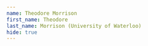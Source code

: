 ```yaml
--- 
name: Theodore Morrison  
first_name: Theodore 
last_name: Morrison (University of Waterloo) 
hide: true 
--- 
```

 
 